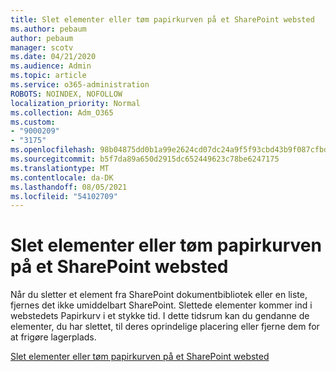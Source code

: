 ```yaml
---
title: Slet elementer eller tøm papirkurven på et SharePoint websted
ms.author: pebaum
author: pebaum
manager: scotv
ms.date: 04/21/2020
ms.audience: Admin
ms.topic: article
ms.service: o365-administration
ROBOTS: NOINDEX, NOFOLLOW
localization_priority: Normal
ms.collection: Adm_O365
ms.custom:
- "9000209"
- "3175"
ms.openlocfilehash: 98b04875dd0b1a99e2624cd07dc24a9f5f93cbd43b9f087cfbd9709b39b3c5ff
ms.sourcegitcommit: b5f7da89a650d2915dc652449623c78be6247175
ms.translationtype: MT
ms.contentlocale: da-DK
ms.lasthandoff: 08/05/2021
ms.locfileid: "54102709"
---
```

# <a name="delete-items-or-empty-the-recycle-bin-of-a-sharepoint-site"></a>Slet elementer eller tøm papirkurven på et SharePoint websted 

Når du sletter et element fra SharePoint dokumentbibliotek eller en liste, fjernes det ikke umiddelbart SharePoint. Slettede elementer kommer ind i webstedets Papirkurv i et stykke tid. I dette tidsrum kan du gendanne de elementer, du har slettet, til deres oprindelige placering eller fjerne dem for at frigøre lagerplads.

[Slet elementer eller tøm papirkurven på et SharePoint websted](https://support.office.com/article/2e713599-d13e-40d6-96dc-66f0a366f74e)